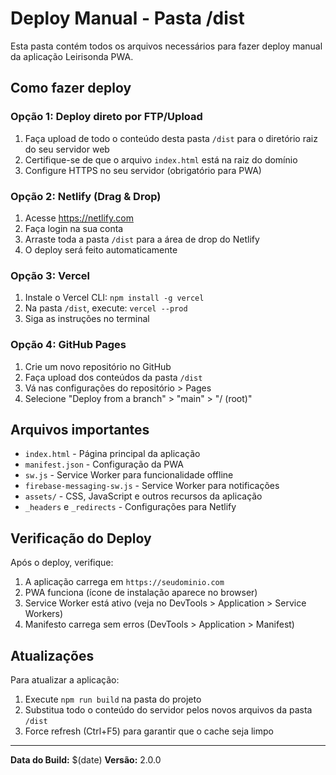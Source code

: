 # Deploy Manual - Pasta /dist

Esta pasta contém todos os arquivos necessários para fazer deploy manual da aplicação Leirisonda PWA.

## Como fazer deploy

### Opção 1: Deploy direto por FTP/Upload

1. Faça upload de todo o conteúdo desta pasta `/dist` para o diretório raiz do seu servidor web
2. Certifique-se de que o arquivo `index.html` está na raiz do domínio
3. Configure HTTPS no seu servidor (obrigatório para PWA)

### Opção 2: Netlify (Drag & Drop)

1. Acesse https://netlify.com
2. Faça login na sua conta
3. Arraste toda a pasta `/dist` para a área de drop do Netlify
4. O deploy será feito automaticamente

### Opção 3: Vercel

1. Instale o Vercel CLI: `npm install -g vercel`
2. Na pasta `/dist`, execute: `vercel --prod`
3. Siga as instruções no terminal

### Opção 4: GitHub Pages

1. Crie um novo repositório no GitHub
2. Faça upload dos conteúdos da pasta `/dist`
3. Vá nas configurações do repositório > Pages
4. Selecione "Deploy from a branch" > "main" > "/ (root)"

## Arquivos importantes

- `index.html` - Página principal da aplicação
- `manifest.json` - Configuração da PWA
- `sw.js` - Service Worker para funcionalidade offline
- `firebase-messaging-sw.js` - Service Worker para notificações
- `assets/` - CSS, JavaScript e outros recursos da aplicação
- `_headers` e `_redirects` - Configurações para Netlify

## Verificação do Deploy

Após o deploy, verifique:

1. A aplicação carrega em `https://seudominio.com`
2. PWA funciona (ícone de instalação aparece no browser)
3. Service Worker está ativo (veja no DevTools > Application > Service Workers)
4. Manifesto carrega sem erros (DevTools > Application > Manifest)

## Atualizações

Para atualizar a aplicação:

1. Execute `npm run build` na pasta do projeto
2. Substitua todo o conteúdo do servidor pelos novos arquivos da pasta `/dist`
3. Force refresh (Ctrl+F5) para garantir que o cache seja limpo

---

**Data do Build:** $(date)
**Versão:** 2.0.0
